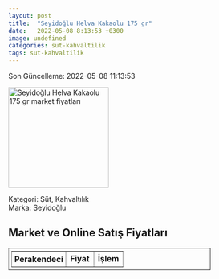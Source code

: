 ```yaml
---
layout: post
title:  "Seyidoğlu Helva Kakaolu 175 gr"
date:   2022-05-08 8:13:53 +0300
image: undefined
categories: sut-kahvaltilik
tags: sut-kahvaltilik
---
```


Son Güncelleme: 2022-05-08 11:13:53

<img src="undefined" width="200" alt="Seyidoğlu Helva Kakaolu 175 gr market fiyatları" />

Kategori: Süt, Kahvaltılık
<br />
Marka: Seyidoğlu

<h2>Market ve Online Satış Fiyatları</h2>

<table border="1" style="padding: 5px;width:80%;">
  <tr>
    <td style="padding: 5px;"><strong>Perakendeci</strong></td>
    <td><strong>Fiyat</strong></td>
    <td><strong>İşlem</strong></td>
  </tr>
  
</table>
